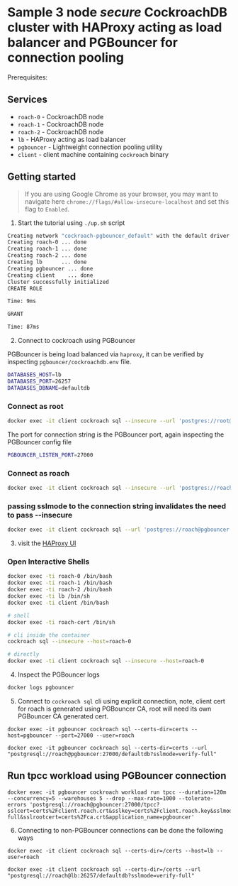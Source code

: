 # Sample 3 node *secure* CockroachDB cluster with HAProxy acting as load balancer and PGBouncer for connection pooling

Prerequisites:

## Services
* `roach-0` - CockroachDB node
* `roach-1` - CockroachDB node
* `roach-2` - CockroachDB node
* `lb` - HAProxy acting as load balancer
* `pgbouncer` - Lightweight connection pooling utility
* `client` - client machine containing `cockroach` binary

## Getting started
>If you are using Google Chrome as your browser, you may want to navigate here `chrome://flags/#allow-insecure-localhost` and set this flag to `Enabled`.

1. Start the tutorial using `./up.sh` script

```bash
Creating network "cockroach-pgbouncer_default" with the default driver
Creating roach-0 ... done
Creating roach-1 ... done
Creating roach-2 ... done
Creating lb      ... done
Creating pgbouncer ... done
Creating client    ... done
Cluster successfully initialized
CREATE ROLE

Time: 9ms

GRANT

Time: 87ms
```

2. Connect to cockroach using PGBouncer

PGBouncer is being load balanced via `haproxy`, it can be verified by inspecting `pgbouncer/cockroachdb.env` file.

```bash
DATABASES_HOST=lb
DATABASES_PORT=26257
DATABASES_DBNAME=defaultdb
```

### Connect as root

```bash
docker exec -it client cockroach sql --insecure --url 'postgres://root@pgbouncer:27000'
```

The port for connection string is the PGBouncer port, again inspecting the PGBouncer config file

```bash
PGBOUNCER_LISTEN_PORT=27000
```

### Connect as roach

```bash
docker exec -it client cockroach sql --insecure --url 'postgres://roach@pgbouncer:27000'
```

### passing sslmode to the connection string invalidates the need to pass --insecure

```bash
docker exec -it client cockroach sql --url 'postgres://roach@pgbouncer:27000?sslmode=disable'
```

3. visit the [HAProxy UI](http://localhost:8081)

### Open Interactive Shells
```bash
docker exec -ti roach-0 /bin/bash
docker exec -ti roach-1 /bin/bash
docker exec -ti roach-2 /bin/bash
docker exec -ti lb /bin/sh
docker exec -ti client /bin/bash

# shell
docker exec -ti roach-cert /bin/sh

# cli inside the container
cockroach sql --insecure --host=roach-0

# directly
docker exec -ti client cockroach sql --insecure --host=roach-0
```

4. Inspect the PGBouncer logs

```bash
docker logs pgbouncer
```

5. Connect to `cockroach sql` cli using explicit connection, note, client cert for roach is generated using PGBouncer CA, root will need its own PGBouncer CA generated cert.

```
docker exec -it pgbouncer cockroach sql --certs-dir=certs --host=pgbouncer --port=27000 --user=roach
```

```
docker exec -it pgbouncer cockroach sql --certs-dir=certs --url "postgresql://roach@pgbouncer:27000/defaultdb?sslmode=verify-full"
```

## Run tpcc workload using PGBouncer connection

```
docker exec -it pgbouncer cockroach workload run tpcc --duration=120m --concurrency=5 --warehouses 5 --drop --max-rate=1000 --tolerate-errors 'postgresql://roach@pgbouncer:27000/tpcc?sslcert=certs%2Fclient.roach.crt&sslkey=certs%2Fclient.roach.key&sslmode=verify-full&sslrootcert=certs%2Fca.crt&application_name=pgbouncer'
```

6. Connecting to non-PGBouncer connections can be done the following ways

```
docker exec -it client cockroach sql --certs-dir=/certs --host=lb --user=roach
```

```
docker exec -it client cockroach sql --certs-dir=/certs --url "postgresql://roach@lb:26257/defaultdb?sslmode=verify-full"
